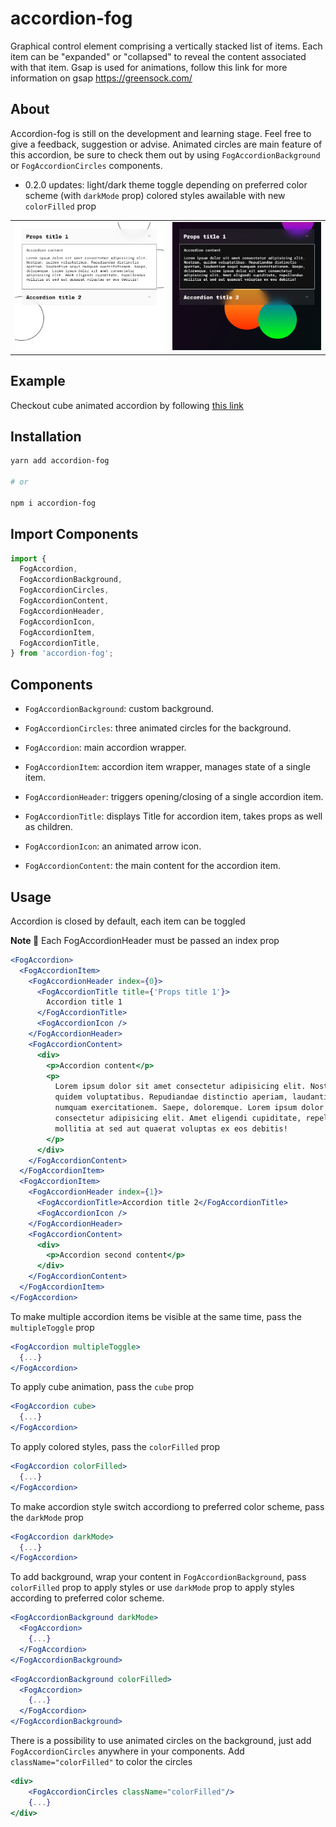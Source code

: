 # accordion-fog

Graphical control element comprising a vertically stacked list of items. Each item can be "expanded" or "collapsed" to reveal the content associated with that item. Gsap is used for animations, follow this link for more information on gsap https://greensock.com/

## About

Accordion-fog is still on the development and learning stage. Feel free to give a feedback, suggestion or advise. Animated circles are main feature of this accordion, be sure to check them out by using `FogAccordionBackground` or `FogAccordionCircles` components.

- 0.2.0 updates:
  light/dark theme toggle depending on preferred color scheme (with `darkMode` prop)
  colored styles awailable with new `colorFilled` prop

<table>
    <td><img src="/screen-light.png" alt='screen-light'/></td>
    <td><img src="/screen-dark.png" alt='screen-dark'/></td>
</table>

## Example

Checkout cube animated accordion by following <a href="https://juliatiunova.github.io/accordion-fog/" title="accordion-fog" target="_blank">this link</a>

## Installation

```sh
yarn add accordion-fog

# or

npm i accordion-fog
```

## Import Components

```jsx
import {
  FogAccordion,
  FogAccordionBackground,
  FogAccordionCircles,
  FogAccordionContent,
  FogAccordionHeader,
  FogAccordionIcon,
  FogAccordionItem,
  FogAccordionTitle,
} from 'accordion-fog';
```

## Components

- `FogAccordionBackground`: custom background.

- `FogAccordionCircles`: three animated circles for the background.

- `FogAccordion`: main accordion wrapper.

- `FogAccordionItem`: accordion item wrapper, manages state of a single item.

- `FogAccordionHeader`: triggers opening/closing of a single accordion item.

- `FogAccordionTitle`: displays Title for accordion item, takes props as well as children.

- `FogAccordionIcon`: an animated arrow icon.

- `FogAccordionContent`: the main content for the accordion item.

## Usage

Accordion is closed by default, each item can be toggled

**Note 🚨** Each FogAccordionHeader must be passed an index prop

```jsx
<FogAccordion>
  <FogAccordionItem>
    <FogAccordionHeader index={0}>
      <FogAccordionTitle title={'Props title 1'}>
        Accordion title 1
      </FogAccordionTitle>
      <FogAccordionIcon />
    </FogAccordionHeader>
    <FogAccordionContent>
      <div>
        <p>Accordion content</p>
        <p>
          Lorem ipsum dolor sit amet consectetur adipisicing elit. Nostrum,
          quidem voluptatibus. Repudiandae distinctio aperiam, laudantium sequi
          numquam exercitationem. Saepe, doloremque. Lorem ipsum dolor sit amet
          consectetur adipisicing elit. Amet eligendi cupiditate, repellendus
          mollitia at sed aut quaerat voluptas ex eos debitis!
        </p>
      </div>
    </FogAccordionContent>
  </FogAccordionItem>
  <FogAccordionItem>
    <FogAccordionHeader index={1}>
      <FogAccordionTitle>Accordion title 2</FogAccordionTitle>
      <FogAccordionIcon />
    </FogAccordionHeader>
    <FogAccordionContent>
      <div>
        <p>Accordion second content</p>
      </div>
    </FogAccordionContent>
  </FogAccordionItem>
</FogAccordion>
```

To make multiple accordion items be visible at the same time, pass the `multipleToggle` prop

```jsx
<FogAccordion multipleToggle>
  {...}
</FogAccordion>
```

To apply cube animation, pass the `cube` prop

```jsx
<FogAccordion cube>
  {...}
</FogAccordion>
```

To apply colored styles, pass the `colorFilled` prop

```jsx
<FogAccordion colorFilled>
  {...}
</FogAccordion>
```

To make accordion style switch accordiong to preferred color scheme, pass the `darkMode` prop

```jsx
<FogAccordion darkMode>
  {...}
</FogAccordion>
```

To add background, wrap your content in `FogAccordionBackground`, pass `colorFilled` prop to apply styles or use `darkMode` prop to apply styles according to preferred color scheme.

```jsx
<FogAccordionBackground darkMode>
  <FogAccordion>
    {...}
  </FogAccordion>
</FogAccordionBackground>
```

```jsx
<FogAccordionBackground colorFilled>
  <FogAccordion>
    {...}
  </FogAccordion>
</FogAccordionBackground>
```

There is a possibility to use animated circles on the background, just add `FogAccordionCircles` anywhere in your components. Add `className="colorFilled"` to color the circles

```jsx
<div>
    <FogAccordionCircles className="colorFilled"/>
    {...}
</div>
```
